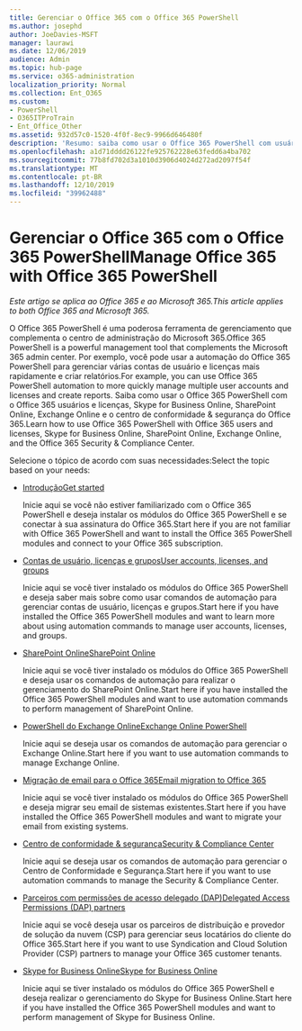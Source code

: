 ```yaml
---
title: Gerenciar o Office 365 com o Office 365 PowerShell
ms.author: josephd
author: JoeDavies-MSFT
manager: laurawi
ms.date: 12/06/2019
audience: Admin
ms.topic: hub-page
ms.service: o365-administration
localization_priority: Normal
ms.collection: Ent_O365
ms.custom:
- PowerShell
- O365ITProTrain
- Ent_Office_Other
ms.assetid: 932d57c0-1520-4f0f-8ec9-9966d646480f
description: 'Resumo: saiba como usar o Office 365 PowerShell com usuários e licenças do Office 365, Skype for Business Online, SharePoint Online, Exchange Online e o Centro de Conformidade e Segurança do Office 365.'
ms.openlocfilehash: a1d71dddd26122fe925762228e63fedd6a4ba702
ms.sourcegitcommit: 77b8fd702d3a1010d3906d4024d272ad2097f54f
ms.translationtype: MT
ms.contentlocale: pt-BR
ms.lasthandoff: 12/10/2019
ms.locfileid: "39962488"
---
```

# <a name="manage-office-365-with-office-365-powershell"></a><span data-ttu-id="b7e5d-103">Gerenciar o Office 365 com o Office 365 PowerShell</span><span class="sxs-lookup"><span data-stu-id="b7e5d-103">Manage Office 365 with Office 365 PowerShell</span></span>

<span data-ttu-id="b7e5d-104">*Este artigo se aplica ao Office 365 e ao Microsoft 365.*</span><span class="sxs-lookup"><span data-stu-id="b7e5d-104">*This article applies to both Office 365 and Microsoft 365.*</span></span>

<span data-ttu-id="b7e5d-105">O Office 365 PowerShell é uma poderosa ferramenta de gerenciamento que complementa o centro de administração do Microsoft 365.</span><span class="sxs-lookup"><span data-stu-id="b7e5d-105">Office 365 PowerShell is a powerful management tool that complements the Microsoft 365 admin center.</span></span> <span data-ttu-id="b7e5d-106">Por exemplo, você pode usar a automação do Office 365 PowerShell para gerenciar várias contas de usuário e licenças mais rapidamente e criar relatórios.</span><span class="sxs-lookup"><span data-stu-id="b7e5d-106">For example, you can use Office 365 PowerShell automation to more quickly manage multiple user accounts and licenses and create reports.</span></span> <span data-ttu-id="b7e5d-107">Saiba como usar o Office 365 PowerShell com o Office 365 usuários e licenças, Skype for Business Online, SharePoint Online, Exchange Online e o centro de conformidade & segurança do Office 365.</span><span class="sxs-lookup"><span data-stu-id="b7e5d-107">Learn how to use Office 365 PowerShell with Office 365 users and licenses, Skype for Business Online, SharePoint Online, Exchange Online, and the Office 365 Security & Compliance Center.</span></span>
  
<span data-ttu-id="b7e5d-108">Selecione o tópico de acordo com suas necessidades:</span><span class="sxs-lookup"><span data-stu-id="b7e5d-108">Select the topic based on your needs:</span></span>
  
- [<span data-ttu-id="b7e5d-109">Introdução</span><span class="sxs-lookup"><span data-stu-id="b7e5d-109">Get started</span></span>](getting-started-with-office-365-powershell.md)

    <span data-ttu-id="b7e5d-110">Inicie aqui se você não estiver familiarizado com o Office 365 PowerShell e deseja instalar os módulos do Office 365 PowerShell e se conectar à sua assinatura do Office 365.</span><span class="sxs-lookup"><span data-stu-id="b7e5d-110">Start here if you are not familiar with Office 365 PowerShell and want to install the Office 365 PowerShell modules and connect to your Office 365 subscription.</span></span>

- [<span data-ttu-id="b7e5d-111">Contas de usuário, licenças e grupos</span><span class="sxs-lookup"><span data-stu-id="b7e5d-111">User accounts, licenses, and groups</span></span>](manage-user-accounts-and-licenses-with-office-365-powershell.md)

    <span data-ttu-id="b7e5d-112">Inicie aqui se você tiver instalado os módulos do Office 365 PowerShell e deseja saber mais sobre como usar comandos de automação para gerenciar contas de usuário, licenças e grupos.</span><span class="sxs-lookup"><span data-stu-id="b7e5d-112">Start here if you have installed the Office 365 PowerShell modules and want to learn more about using automation commands to manage user accounts, licenses, and groups.</span></span>

- [<span data-ttu-id="b7e5d-113">SharePoint Online</span><span class="sxs-lookup"><span data-stu-id="b7e5d-113">SharePoint Online</span></span>](https://docs.microsoft.com/office365/enterprise/powershell/manage-sharepoint-online-with-office-365-powershell)

    <span data-ttu-id="b7e5d-114">Inicie aqui se você tiver instalado os módulos do Office 365 PowerShell e deseja usar os comandos de automação para realizar o gerenciamento do SharePoint Online.</span><span class="sxs-lookup"><span data-stu-id="b7e5d-114">Start here if you have installed the Office 365 PowerShell modules and want to use automation commands to perform management of SharePoint Online.</span></span>

- [<span data-ttu-id="b7e5d-115">PowerShell do Exchange Online</span><span class="sxs-lookup"><span data-stu-id="b7e5d-115">Exchange Online PowerShell</span></span>](https://docs.microsoft.com/powershell/exchange/exchange-online/exchange-online-powershell)

    <span data-ttu-id="b7e5d-116">Inicie aqui se deseja usar os comandos de automação para gerenciar o Exchange Online.</span><span class="sxs-lookup"><span data-stu-id="b7e5d-116">Start here if you want to use automation commands to manage Exchange Online.</span></span>

- [<span data-ttu-id="b7e5d-117">Migração de email para o Office 365</span><span class="sxs-lookup"><span data-stu-id="b7e5d-117">Email migration to Office 365</span></span>](use-powershell-for-email-migration-to-office-365.md)

    <span data-ttu-id="b7e5d-118">Inicie aqui se você tiver instalado os módulos do Office 365 PowerShell e deseja migrar seu email de sistemas existentes.</span><span class="sxs-lookup"><span data-stu-id="b7e5d-118">Start here if you have installed the Office 365 PowerShell modules and want to migrate your email from existing systems.</span></span>

- [<span data-ttu-id="b7e5d-119">Centro de conformidade & segurança</span><span class="sxs-lookup"><span data-stu-id="b7e5d-119">Security & Compliance Center</span></span>](https://docs.microsoft.com/powershell/exchange/office-365-scc/office-365-scc-powershell)

    <span data-ttu-id="b7e5d-120">Inicie aqui se deseja usar os comandos de automação para gerenciar o Centro de Conformidade e Segurança.</span><span class="sxs-lookup"><span data-stu-id="b7e5d-120">Start here if you want to use automation commands to manage the Security & Compliance Center.</span></span>

- [<span data-ttu-id="b7e5d-121">Parceiros com permissões de acesso delegado (DAP)</span><span class="sxs-lookup"><span data-stu-id="b7e5d-121">Delegated Access Permissions (DAP) partners</span></span>](manage-office-365-with-windows-powershell-for-delegated-access-permissions-dap-p.md)

    <span data-ttu-id="b7e5d-122">Inicie aqui se você deseja usar os parceiros de distribuição e provedor de solução da nuvem (CSP) para gerenciar seus locatários do cliente do Office 365.</span><span class="sxs-lookup"><span data-stu-id="b7e5d-122">Start here if you want to use Syndication and Cloud Solution Provider (CSP) partners to manage your Office 365 customer tenants.</span></span>

- [<span data-ttu-id="b7e5d-123">Skype for Business Online</span><span class="sxs-lookup"><span data-stu-id="b7e5d-123">Skype for Business Online</span></span>](manage-skype-for-business-online-with-office-365-powershell.md)

    <span data-ttu-id="b7e5d-124">Inicie aqui se tiver instalado os módulos do Office 365 PowerShell e deseja realizar o gerenciamento do Skype for Business Online.</span><span class="sxs-lookup"><span data-stu-id="b7e5d-124">Start here if you have installed the Office 365 PowerShell modules and want to perform management of Skype for Business Online.</span></span>
